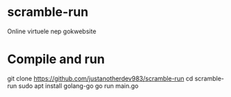 # scramble-run

Online virtuele nep gokwebsite

# Compile and run

git clone https://github.com/justanotherdev983/scramble-run
cd scramble-run
sudo apt install golang-go
go run main.go
